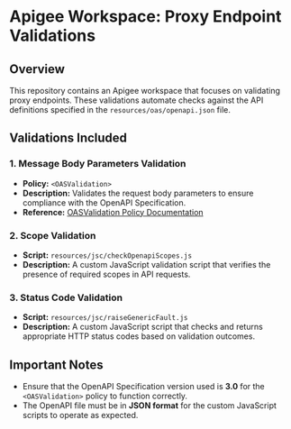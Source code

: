 # Apigee Workspace: Proxy Endpoint Validations

## Overview

This repository contains an Apigee workspace that focuses on validating proxy endpoints. These validations automate checks against the API definitions specified in the `resources/oas/openapi.json` file.

## Validations Included

### 1. Message Body Parameters Validation
- **Policy:** `<OASValidation>`
- **Description:** Validates the request body parameters to ensure compliance with the OpenAPI Specification.
- **Reference:** [OASValidation Policy Documentation](https://cloud.google.com/apigee/docs/api-platform/reference/policies/oas-validation-policy)

### 2. Scope Validation
- **Script:** `resources/jsc/checkOpenapiScopes.js`
- **Description:** A custom JavaScript validation script that verifies the presence of required scopes in API requests.

### 3. Status Code Validation
- **Script:** `resources/jsc/raiseGenericFault.js`
- **Description:** A custom JavaScript script that checks and returns appropriate HTTP status codes based on validation outcomes.

## Important Notes
- Ensure that the OpenAPI Specification version used is **3.0** for the `<OASValidation>` policy to function correctly.
- The OpenAPI file must be in **JSON format** for the custom JavaScript scripts to operate as expected.
